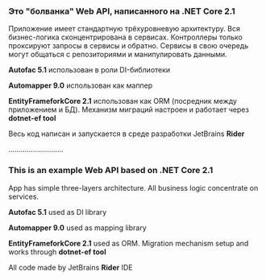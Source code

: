 
### Это "болванка" Web API, написанного на .NET Core 2.1
Приложение имеет стандартную трёхуровневую архитектуру. 
Вся бизнес-логика сконцентрирована в сервисах.
Контроллеры только проксируют запросы в сервисы и обратно. 
Сервисы в свою очередь могут общаться с репозиториями и манипулировать данными.

**Autofac 5.1** использован в роли DI-библиотеки

**Automapper 9.0** использован как маппер

**EntityFrameforkCore 2.1** использован как ORM (посредник между приложением и БД). Механизм миграций настроен и работает через **dotnet-ef tool**

Весь код написан и запускается в среде разработки JetBrains **Rider**


...........................


### This is an example Web API based on .NET Core 2.1
App has simple three-layers architecture. 
All business logic concentrate on services.

**Autofac 5.1** used as DI library

**Automapper 9.0** used as mapping library

**EntityFrameforkCore 2.1** used as ORM. Migration mechanism setup and works through **dotnet-ef tool**

All code made by JetBrains **Rider** IDE
